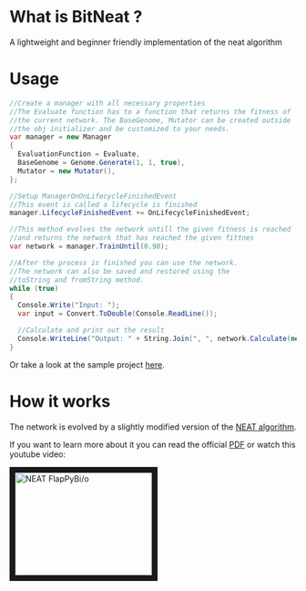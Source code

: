 # What is BitNeat ?
A lightweight and beginner friendly implementation of the neat algorithm

# Usage

```C#
//Create a manager with all necessary properties
//The Evaluate function has to a function that returns the fitness of 
//the current network. The BaseGenome, Mutator can be created outside 
//the obj initializer and be customized to your needs.
var manager = new Manager
{
  EvaluationFunction = Evaluate,
  BaseGenome = Genome.Generate(1, 1, true),
  Mutator = new Mutator(),
};

//Setup ManagerOnOnLifecycleFinishedEvent 
//This event is called a lifecycle is finished
manager.LifecycleFinishedEvent += OnLifecycleFinishedEvent;

//This method evolves the network untill the given fitness is reached
//and returns the network that has reached the given fittnes
var network = manager.TrainUntil(0.98);

//After the process is finished you can use the network.
//The network can also be saved and restored using the 
//toString and fromString method.
while (true)
{
  Console.Write("Input: ");
  var input = Convert.ToDouble(Console.ReadLine());

  //Calculate and print out the result
  Console.WriteLine("Output: " + String.Join(", ", network.Calculate(new[] { input })) + "\n");
}
```

Or take a look at the sample project [here](https://github.com/BitPhinix/BitNeat/blob/master/BitNeat/SampleApplication/Program.cs).

# How it works

The network is evolved by a slightly modified version of the [NEAT algorithm](https://de.wikipedia.org/wiki/NeuroEvolution_of_Augmented_Topologies).

If you want to learn more about it you can read the official [PDF](http://nn.cs.utexas.edu/downloads/papers/stanley.ec02.pdf) or watch this youtube video:


<a href="http://www.youtube.com/watch?feature=player_embedded&v=H4WnRLEG73Q
" target="_blank"><img src="http://img.youtube.com/vi/H4WnRLEG73Q/0.jpg" 
alt="NEAT FlapPyBi/o" width="240" height="180" border="10" /></a>
